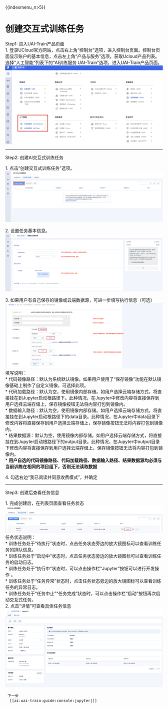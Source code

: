 {{indexmenu_n>5}}

# 创建交互式训练任务

Step1: 进入UAI-Train产品页面  
1\.
登录UCloud官方网站，点击右上角“控制台”选项，进入控制台页面。控制台页面显示账户的基本信息，点击左上角“产品与服务”选项，获取Ucloud产品列表。选择“人工智能”列表下的“AI训练服务
UAI-Train”选项，进入UAI-Train产品页面。  
![](/images/set-up/how-to-use/ai产品.jpg)

-----

Step2: 创建AI交互式训练任务

1\. 点击“创建交互式训练任务”选项。  
![](/images/use/createinterjob0.png)

2\. 设置任务基本信息。  
![](/images/use/createinterjob1.png)

3\. 如果用户有自己保存的镜像或云端数据源，可进一步填写执行信息（可选）  
![](/images/use/createinterjob2.png) 填写说明：  
\* 代码镜像路径：默认为系统默认镜像。如果用户使用了“保存镜像”功能在默认镜像基础上制作了自定义镜像，可选择此项。  
\*
代码加载路径：默认为空，使用镜像内部存储。如用户选择云端存储方式，将直接挂在到Jupyter启动根路径下。此种情况，在Jupyter中修改内容将直接保存到用户选择云端存储上，保存镜像按钮无法将内容打包到镜像内。  
\*
数据输入路径：默认为空，使用镜像内部存储。如用户选择云端存储方式，将直接挂在到Jupyter启动根路径下的data目录。此种情况，在Jupyter中data目录下修改内容将直接保存到用户选择云端存储上，保存镜像按钮无法将内容打包到镜像内。  
\*
结果数据源：默认为空，使用镜像内部存储。如用户选择云端存储方式，将直接挂在到Jupyter启动根路径下的output目录。此种情况，在Jupyter中output目录下修改内容将直接保存到用户选择云端存储上，保存镜像按钮无法将内容打包到镜像内。  
\* **用户自选的代码镜像路径、代码加载路径、数据输入路径、结果数据源均必须与当前训练在相同的项目组下，否则无法读取数据**

4\. 勾选右边“我已阅读并同意收费模式”，并确定

-----

Step3: 创建后查看任务信息

1\. 完成创建后，在列表页面查看任务状态  
![](/images/use/createinterjob3.png) 任务状态说明：  
\* 训练任务处于“待执行”状态时，点击任务状态旁边的放大镜图标可以查看训练任务的排队信息。  
\* 训练任务处于“启动中”状态时，点击任务状态旁边的放大镜图标可以查看训练任务的启动日志。  
\* 训练任务处于“执行中”状态时，可以点击操作栏“Jupyter”按钮可以进行开发操作 。  
\* 训练任务处于“任务异常”状态时，点击任务状态旁边的放大镜图标可以查看训练任务的异常日志。  
\* 训练任务处于“任务中止”“任务完成”状态时，可以点击操作栏“启动”按钮再次启动交互式任务。  
2\. 点击“详情”可查看具体任务信息  
![](/images/use/createinterjob4.png)

``` 
 下一步
  [[ai:uai-train:guide:console:jupyter|]]
```
